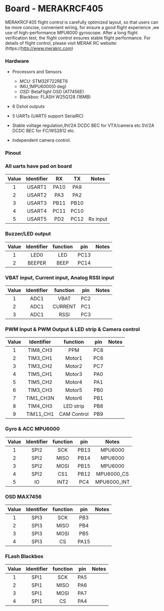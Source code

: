 # Board - MERAKRCF405

MERAKRCF405 flight control is carefully optimized layout, so that users can be more concise, convenient wiring, for ensure a good flight experience ,we use of high-performance MPU6000 gyroscope. After a long flight verification test, the flight control ensures stable flight performance. For details of flight control, please visit MERAK RC website:(https://http://www.merakrc.com) 

### Hardware

* Processors and Sensors
  * *MCU:* STM32F722RET6
  * IMU_1MPU6000(0 deg)
  * *OSD:* BetaFlight OSD (AT7456E)
  * Blackbox: FLASH W25Q128 (16MB)

* 6 Dshot outputs

* 5 UARTs (UART5 support SerialRC)

* Stable voltage regulation,9V/2A DCDC BEC for VTX/camera etc.5V/2A DCDC BEC for FC/WS2812 etc.

* Independent camera control.

### Pinout

### All uarts have pad on board 

| Value | Identifier |  RX  |  TX  |  Notes   |
| :---: | :--------: | :--: | :--: | :------: |
|   1   |   USART1   | PA10 | PA9  |          |
|   2   |   USART2   | PA3  | PA2  |          |
|   3   |   USART3   | PB11 | PB10 |          |
|   4   |   USART4   | PC11 | PC10 |          |
|   5   |   USART5   | PD2  | PC12 | Rx input |

### Buzzer/LED output 

| Value | Identifier | function | pin  | Notes |
| :---: | :--------: | :------: | :--: | :---: |
|   1   |    LED0    |   LED    | PC13 |       |
|   2   |   BEEPER   |   BEEP   | PC14 |       |

### VBAT input, Current input, Analog RSSI input

| Value | Identifier | function | pin  | Notes |
| :---: | :--------: | :------: | :--: | :---: |
|   1   |    ADC1    |   VBAT   | PC2  |       |
|   2   |    ADC1    | CURRENT  | PC1  |       |
|   3   |    ADC1    | RSSI     | PC3  |       |

### PWM Input & PWM Output & LED strip & Camera control

| Value | Identifier |  function   | pin  | Notes |
| :---: | :--------: | :---------: | :--: | :---: |
|   1   |  TIM8_CH3  |     PPM     | PC8  |       |
|   2   |  TIM3_CH1  |   Motor1    | PC6  |       |
|   3   |  TIM3_CH2  |   Motor2    | PC7  |       |
|   4   |  TIM5_CH1  |   Motor3    | PA0  |       |
|   5   |  TIM5_CH2  |   Motor4    | PA1  |       |
|   6   |  TIM3_CH3  |   Motor5    | PB0  |       |
|   7   |  TIM1_CH3N |   Motor6    | PB1  |       |
|   8   |  TIM4_CH3  |  LED strip  | PB8  |       |
|   9   |  TIM11_CH1 | CAM Control | PB9  |       |

### Gyro & ACC  MPU6000

| Value | Identifier | function | pin  |     Notes      |
| :---: | :--------: | :------: | :--: | :------------: |
|   1   |    SPI2    |   SCK    | PB13  |    MPU6000    |
|   2   |    SPI2    |   MISO   | PB14  |    MPU6000    |
|   3   |    SPI2    |   MOSI   | PB15  |    MPU6000    |
|   4   |    SPI2    |   CS1    | PB12  |  MPU6000_CS   |
|   5   |     IO     |   INT2   | PC4   |  MPU6000_INT  |

### OSD MAX7456

| Value | Identifier | function | pin  | Notes |
| :---: | :--------: | :------: | :--: | :---: |
|   1   |    SPI3    |   SCK    | PB3  |       |
|   2   |    SPI3    |   MISO   | PB4  |       |
|   3   |    SPI3    |   MOSI   | PB5  |       |
|   4   |    SPI3    |    CS    | PA15 |       |

### FLash Blackbox

| Value | Identifier | function | pin  | Notes |
| :---: | :--------: | :------: | :--: | :---: |
|   1   |    SPI1    |   SCK    |  PA5 |       |
|   2   |    SPI1    |   MISO   |  PA6 |       |
|   3   |    SPI1    |   MOSI   |  PA7 |       |
|   4   |    SPI1    |    CS    |  PA4 |       |

